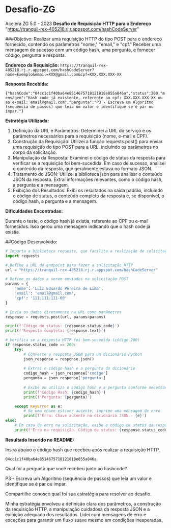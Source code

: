 # Desafio-ZG
 Acelera ZG 5.0 - 2023
**Desafio de Requisição HTTP para o Endereço** "https://tranquil-rex-405218.rj.r.appspot.com/hashCodeServer"

###Objetivo:
Realizar uma requisição HTTP do tipo POST para o endereço fornecido, contendo os parâmetros "nome," "email," e "cpf." Receber uma mensagem de sucesso com um código hash, uma pergunta, e fornecer código, pergunta e resposta.

**Endereço da Requisição:**
`https://tranquil-rex-405218.rj.r.appspot.com/hashCodeServer?nome=Exemplo&email=XXX@gmail.com&cpf=XXX.XXX.XXX-XX`

**Resposta Recebida:**

`{"hashCode":"04cc1c1f40ba64e8514675718121818e855a846a","status":200,"mensagem":"Hash code já existente, referente ao cpf: XXX.XXX.XXX-XX ou ao e-mail: email@gmail.com","pergunta":"P3 - Escreva um Algoritmo (sequência de passos) que leia um valor e identifique se é par ou ímpar."}`

**Estratégia Utilizada:**

1. Definição da URL e Parâmetros: Determinei a URL do serviço e os parâmetros necessários para a requisição (nome, e-mail e CPF).
2. Construção da Requisição: Utilizei a função requests.post() para enviar uma requisição do tipo POST para a URL, incluindo os parâmetros no corpo da solicitação.
3. Manipulação da Resposta: Examinei o código de status da resposta para verificar se a requisição foi bem-sucedida. Em caso de sucesso, analisei o conteúdo da resposta, que geralmente estava no formato JSON.
4. Tratamento do JSON: Utilizei a biblioteca json para analisar o conteúdo JSON da resposta. Extraí informações relevantes, como o código hash, a pergunta e a mensagem.
5. Exibição dos Resultados: Exibi os resultados na saída padrão, incluindo o código de status, o conteúdo completo da resposta e, se disponível, o código hash, a pergunta e a mensagem.

**Dificuldades Encontradas:**

Durante o teste, o código hash já existia, referente ao CPF ou e-mail fornecidos. Isso gerou uma mensagem indicando que o hash code já existia.

##Código Desenvolvido:

```python
# Importa a biblioteca requests, que facilita a realização de solicitações HTTP em Python
import requests

# Define a URL do endpoint para fazer a solicitação HTTP
url = "https://tranquil-rex-405218.rj.r.appspot.com/hashCodeServer"

# Define os dados a serem enviados na solicitação POST
params = {
    'nome': 'Luiz Eduardo Pereira de Lima',
    'email': 'email@gmail.com',
    'cpf': '111.111.111-00' 
}

# Envia os dados diretamente na URL como parâmetros
response = requests.post(url, params=params)

print(f'Código de status: {response.status_code}')
print(f'Resposta completa: {response.text}')

# Verifica se a resposta HTTP foi bem-sucedida (código 200)
if response.status_code == 200:
    try:
        # Converte a resposta JSON para um dicionário Python
        json_response = response.json()
        
        # Extrai o código hash e a pergunta do dicionário
        codigo_hash = json_response['codigo']
        pergunta = json_response['pergunta']
        
        # Exibe ou utiliza o código hash e a pergunta conforme necessário
        print(f'Código Hash: {codigo_hash}')
        print(f'Pergunta: {pergunta}')

    except KeyError as e:
        # Se uma chave estiver ausente, imprime uma mensagem de erro
        print(f'Erro: Chave ausente no dicionário JSON - {e}')
else:
    # Em caso de erro na solicitação, exibe o código de status da resposta
    print(f'Erro na requisição. Código de status: {response.status_code}')
```

**Resultado Inserido no README:**

Insira abaixo o código hash que recebeu após realizar a requisição HTTP.

`04cc1c1f40ba64e8514675718121818e855a846a`

Qual foi a pergunta que você recebeu junto ao hashcode?

P3 - Escreva um Algoritmo (sequência de passos) que leia um valor e identifique se é par ou ímpar.

Compartilhe conosco qual foi sua estratégia para resolver ao desafio.

Minha estratégia envolveu a definição clara dos parâmetros, a construção da requisição HTTP, a manipulação cuidadosa da resposta JSON e a exibição adequada dos resultados. Lidei com mensagens de erro e exceções para garantir um fluxo suave mesmo em condições inesperadas.


